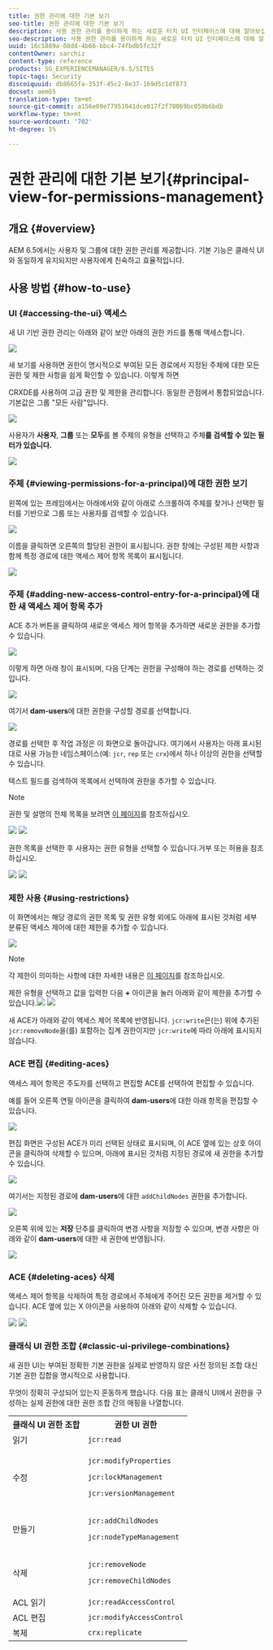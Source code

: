 ```yaml
---
title: 권한 관리에 대한 기본 보기
seo-title: 권한 관리에 대한 기본 보기
description: 사용 권한 관리를 용이하게 하는 새로운 터치 UI 인터페이스에 대해 알아보십시오.
seo-description: 사용 권한 관리를 용이하게 하는 새로운 터치 UI 인터페이스에 대해 알아보십시오.
uuid: 16c5889a-60dd-4b66-bbc4-74fbdb5fc32f
contentOwner: sarchiz
content-type: reference
products: SG_EXPERIENCEMANAGER/6.5/SITES
topic-tags: Security
discoiquuid: db8665fa-353f-45c2-8e37-169d5c1df873
docset: aem65
translation-type: tm+mt
source-git-commit: a156e09e77951041dce017f2f78069bc050b6bdb
workflow-type: tm+mt
source-wordcount: '702'
ht-degree: 1%

---
```



# 권한 관리에 대한 기본 보기{#principal-view-for-permissions-management}

## 개요 {#overview}

AEM 6.5에서는 사용자 및 그룹에 대한 권한 관리를 제공합니다. 기본 기능은 클래식 UI와 동일하게 유지되지만 사용자에게 친숙하고 효율적입니다.

## 사용 방법 {#how-to-use}

### UI {#accessing-the-ui} 액세스

새 UI 기반 권한 관리는 아래와 같이 보안 아래의 권한 카드를 통해 액세스합니다.

![](assets/screen_shot_2019-03-17at63333pm.png)

새 보기를 사용하면 권한이 명시적으로 부여된 모든 경로에서 지정된 주체에 대한 모든 권한 및 제한 사항을 쉽게 확인할 수 있습니다. 이렇게 하면

CRXDE를 사용하여 고급 권한 및 제한을 관리합니다. 동일한 관점에서 통합되었습니다. 기본값은 그룹 &quot;모든 사람&quot;입니다.

![](assets/unu-1.png)

사용자가 **사용자**, **그룹** 또는 **모두**&#x200B;를 볼 주제의 유형을 선택하고 주체&#x200B;**를 검색할 수 있는 필터가 있습니다.**

![](assets/image2019-3-20_23-52-51.png)

### 주체 {#viewing-permissions-for-a-principal}에 대한 권한 보기

왼쪽에 있는 프레임에서는 아래에서와 같이 아래로 스크롤하여 주체를 찾거나 선택한 필터를 기반으로 그룹 또는 사용자를 검색할 수 있습니다.

![](assets/doi-1.png)

이름을 클릭하면 오른쪽의 할당된 권한이 표시됩니다. 권한 창에는 구성된 제한 사항과 함께 특정 경로에 대한 액세스 제어 항목 목록이 표시됩니다.

![](assets/trei-1.png)

### 주체 {#adding-new-access-control-entry-for-a-principal}에 대한 새 액세스 제어 항목 추가

ACE 추가 버튼을 클릭하여 새로운 액세스 제어 항목을 추가하면 새로운 권한을 추가할 수 있습니다.

![](assets/patru.png)

이렇게 하면 아래 창이 표시되며, 다음 단계는 권한을 구성해야 하는 경로를 선택하는 것입니다.

![](assets/cinci-1.png)

여기서 **dam-users**&#x200B;에 대한 권한을 구성할 경로를 선택합니다.

![](assets/sase-1.png)

경로를 선택한 후 작업 과정은 이 화면으로 돌아갑니다. 여기에서 사용자는 아래 표시된 대로 사용 가능한 네임스페이스(예: `jcr`, `rep` 또는 `crx`)에서 하나 이상의 권한을 선택할 수 있습니다.

텍스트 필드를 검색하여 목록에서 선택하여 권한을 추가할 수 있습니다.

>[!NOTE]
>
>권한 및 설명의 전체 목록을 보려면 [이 페이지](/help/sites-administering/user-group-ac-admin.md#access-right-management)를 참조하십시오.

![](assets/image2019-3-21_0-5-47.png) ![](assets/image2019-3-21_0-6-53.png)

권한 목록을 선택한 후 사용자는 권한 유형을 선택할 수 있습니다.거부 또는 허용을 참조하십시오.

![](assets/screen_shot_2019-03-17at63938pm.png) ![](assets/screen_shot_2019-03-17at63947pm.png)

### 제한 사용 {#using-restrictions}

이 화면에서는 해당 경로의 권한 목록 및 권한 유형 외에도 아래에 표시된 것처럼 세부 분류된 액세스 제어에 대한 제한을 추가할 수 있습니다.

![](assets/image2019-3-21_1-4-14.png)

>[!NOTE]
>
>각 제한이 의미하는 사항에 대한 자세한 내용은 [이 페이지](/help/sites-administering/user-group-ac-admin.md#restrictions)를 참조하십시오.

제한 유형을 선택하고 값을 입력한 다음 **+** 아이콘을 눌러 아래와 같이 제한을 추가할 수 있습니다.![](assets/sapte-1.png) ![](assets/opt-1.png)

새 ACE가 아래와 같이 액세스 제어 목록에 반영됩니다. `jcr:write`은(는) 위에 추가된 `jcr:removeNode`을(를) 포함하는 집계 권한이지만 `jcr:write`에 따라 아래에 표시되지 않습니다.

### ACE 편집 {#editing-aces}

액세스 제어 항목은 주도자를 선택하고 편집할 ACE를 선택하여 편집할 수 있습니다.

예를 들어 오른쪽 연필 아이콘을 클릭하여 **dam-users**&#x200B;에 대한 아래 항목을 편집할 수 있습니다.

![](assets/image2019-3-21_0-35-39.png)

편집 화면은 구성된 ACE가 미리 선택된 상태로 표시되며, 이 ACE 옆에 있는 상호 아이콘을 클릭하여 삭제할 수 있으며, 아래에 표시된 것처럼 지정된 경로에 새 권한을 추가할 수 있습니다.

![](assets/noua-1.png)

여기서는 지정된 경로에 **dam-users**&#x200B;에 대한 `addChildNodes` 권한을 추가합니다.

![](assets/image2019-3-21_0-45-35.png)

오른쪽 위에 있는 **저장** 단추를 클릭하여 변경 사항을 저장할 수 있으며, 변경 사항은 아래와 같이 **dam-users**에 대한 새 권한에 반영됩니다.

![](assets/zece-1.png)

### ACE {#deleting-aces} 삭제

액세스 제어 항목을 삭제하여 특정 경로에서 주체에게 주어진 모든 권한을 제거할 수 있습니다. ACE 옆에 있는 X 아이콘을 사용하여 아래와 같이 삭제할 수 있습니다.

![](assets/image2019-3-21_0-53-19.png) ![](assets/unspe.png)

### 클래식 UI 권한 조합 {#classic-ui-privilege-combinations}

새 권한 UI는 부여된 정확한 기본 권한을 실제로 반영하지 않은 사전 정의된 조합 대신 기본 권한 집합을 명시적으로 사용합니다.

무엇이 정확히 구성되어 있는지 혼동하게 했습니다. 다음 표는 클래식 UI에서 권한을 구성하는 실제 권한에 대한 권한 조합 간의 매핑을 나열합니다.

<table>
 <tbody>
  <tr>
   <th>클래식 UI 권한 조합</th>
   <th>권한 UI 권한</th>
  </tr>
  <tr>
   <td>읽기</td>
   <td><code>jcr:read</code></td>
  </tr>
  <tr>
   <td>수정</td>
   <td><p><code>jcr:modifyProperties</code></p> <p><code>jcr:lockManagement</code></p> <p><code>jcr:versionManagement</code></p> </td>
  </tr>
  <tr>
   <td>만들기</td>
   <td><p><code>jcr:addChildNodes</code></p> <p><code>jcr:nodeTypeManagement</code></p> </td>
  </tr>
  <tr>
   <td>삭제</td>
   <td><p><code>jcr:removeNode</code></p> <p><code>jcr:removeChildNodes</code></p> </td>
  </tr>
  <tr>
   <td>ACL 읽기</td>
   <td><code>jcr:readAccessControl</code></td>
  </tr>
  <tr>
   <td>ACL 편집</td>
   <td><code>jcr:modifyAccessControl</code></td>
  </tr>
  <tr>
   <td>복제</td>
   <td><code>crx:replicate</code></td>
  </tr>
 </tbody>
</table>

